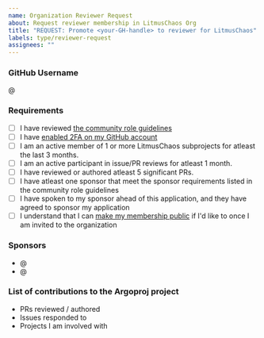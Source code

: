 ```yaml
---
name: Organization Reviewer Request
about: Request reviewer membership in LitmusChaos Org
title: "REQUEST: Promote <your-GH-handle> to reviewer for LitmusChaos"
labels: type/reviewer-request
assignees: ""
---
```


### GitHub Username

@<your-GH-handle>

### Requirements

- [ ] I have reviewed [the community role guidelines](/community-roles.md)
- [ ] I have [enabled 2FA on my GitHub account](https://github.com/settings/security)
- [ ] I am an active member of 1 or more LitmusChaos subprojects for atleast the last 3 months.
- [ ] I am an active participant in issue/PR reviews for atleast 1 month.
- [ ] I have reviewed or authored atleast 5 significant PRs.
- [ ] I have atleast one sponsor that meet the sponsor requirements listed in the community role guidelines
- [ ] I have spoken to my sponsor ahead of this application, and they have agreed to sponsor my application
- [ ] I understand that I can [make my membership public](https://docs.github.com/en/account-and-profile/setting-up-and-managing-your-personal-account-on-github/managing-your-membership-in-organizations/publicizing-or-hiding-organization-membership) if I'd like to once I am invited to the organization

### Sponsors

- @<sponsor-1>
- @<sponsor-2>

### List of contributions to the Argoproj project

- PRs reviewed / authored
- Issues responded to
- Projects I am involved with
